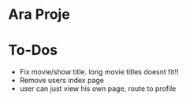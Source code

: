 # Ara Proje

# To-Dos
* Fix movie/show title. long movie titles doesnt fit!!
* Remove users index page
* user can just view his own page, route to profile


